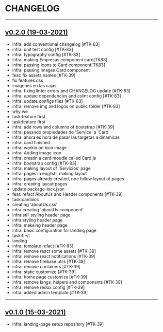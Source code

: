 # CHANGELOG

***
## [v0.2.0 (19-03-2021)](https://gitlab.com/perfiltic/empleapp/landing-page/-/tags/v0.2.0)
* infra: add conventional changelog [#TK-83]
* infra: unit test config [#TK-83]
* infra: typography config [#TK-83]
* infra: making Empresas component card[TK83]
* infra: passing Icons to Card component[TK83]
* infra: passing images Card component
* feat: fix assets names [#TK-39]
* fix features.css
* imagenes en las cajas
* infra: fixing linter errors and CHANGELOG update [#TK-83]
* infra: update dependencies and eslint config [#TK-83]
* infra: update configs files [#TK-83]
* infra: remove img and logos on public folder [#TK-83]
* why we
* task:feature first
* task:feature first
* infra: add rows and columns of bootstrap [#TK-39]
* Infra: pasando propiedades de 'Service' a 'Card'
* infra: ahora es hora de pasar las targetas a dinamicas
* infra: card finished
* infra: workin on icon image
* infra: Adding image icon
* infra: creatin a card moudle called Card.js
* infra: bootstrap config [#TK-83]
* Infra: making layout of 'Servicios' page
* Infra: pages in english, making layout
* Infra: pages already created, noe follow layout of pages
* Infra: creating layout pages
* update package-lock.json
* feat: refact AboutUs and Header components [#TK-39]
* task:cambios
* creating 'aboutUs.css'
* infra:creating 'aboutUs component'
* infra:still styling header page
* infra:styling header page
* infra: makeing header page
* infra: basic configuration for landing page
* task:first
* landing
* infra: template refact [#TK-83]
* infra: remove react some assets [#TK-39]
* infra: remove react notifications [#TK-39]
* infra: remove firebase utils [#TK-39]
* infra: remove containers [#TK-39]
* infra: static customize [#TK-39]
* infra: home page customize [#TK-39]
* infra: remove langs, helpers and components [#TK-39]
* infra: remove redux config [#TK-39]
* infra: added admin template [#TK-39]

***

## [v0.1.0 (15-03-2021)](https://gitlab.com/perfiltic/empleapp/landing-page/-/tags/v0.1.0)
* infra: landing-page setup repository [#TK-39]
